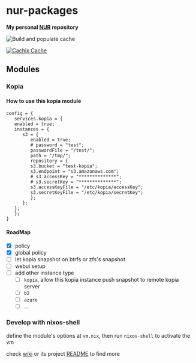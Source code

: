 # nur-packages

**My personal [NUR](https://github.com/nix-community/NUR) repository**

<!-- Remove this if you don't use github actions -->
![Build and populate cache](https://github.com/efficacy38/nur-packages/workflows/Build%20and%20populate%20cache/badge.svg)

[![Cachix Cache](https://img.shields.io/badge/cachix-efficacy38-blue.svg)](https://efficacy38.cachix.org)

## Modules

### Kopia

#### How to use this kopia module

```
config = {
   services.kopia = {
   enabled = true;
   instances = {
      s3 = {
         enabled = true;
         # password = "test";
         passwordFile = "/test/";
         path = "/tmp/";
         repository = {
         s3.bucket = "test-kopia";
         s3.endpoint = "s3.amazonaws.com";
         # s3.accessKey = "**************";
         # s3.secretKey = "**************";
         s3.accessKeyFile = "/etc/kopia/accessKey";
         s3.secretKeyFile = "/etc/kopia/secretKey";
         };
      };
   };
   };
}
```

#### RoadMap
- [x] policy
- [x] global policy
- [ ] let kopia snapshot on btrfs or zfs's snapshot
- [ ] webui setup
- [ ] add other instance type 
   - [ ] `kopia`, allow this kopia instance push snapshot to remote kopia server
   - [ ] `b2`
   - [ ] `azure`
   - [ ] ...

### Develop with nixos-shell

define the module's options at `vm.nix`, then run `nixos-shell` to activate the vm

check [wiki](https://nixos.wiki/wiki/Nixos-shell) or its project [README](https://github.com/Mic92/nixos-shell) to find more
